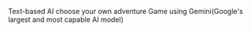 Text-based AI choose your own adventure Game using Gemini(Google's largest and most capable AI model)
